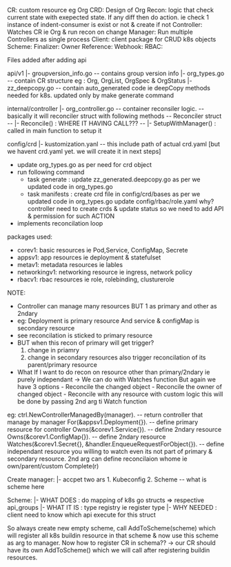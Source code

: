 CR: custom resource eg Org
CRD: Design of Org
Recon: logic that check current state with exepected state. If any diff then do action. ie check 1 instance of indent-consumer is exist or not & create if not
Controller: Watches CR ie Org & run recon on change
Manager: Run multiple Controllers as single process
Client: client package for CRUD k8s objects
Scheme:
Finalizer: 
Owner Reference: 
Webhook:
RBAC:


Files added after adding api

api/v1
|- groupversion_info.go -- contains group version info
|- org_types.go         -- contain CR structure eg : Org, OrgList, OrgSpec & OrgStatus
|- zz_deepcopy.go       -- contain auto_generated code ie deepCopy methods needed for k8s.  updated only by make generate command

internal/controller
|- org_controller.go    -- container reconsiler logic. 
    -- basically it will reconciler struct with following methods
    -- Reconciler struct
    --  |- Reconcile() : WHERE IT HAVING CALL???
    --  |- SetupWithManager() : called in main function to setup it

config/crd
|- kustomization.yanl -- this include path of actual crd.yaml  [but we havent crd.yaml yet. we will create it in next steps]

- update org_types.go as per need for crd object
- run following command
    - task generate :  update zz_generated.deepcopy.go     as per we updated code in org_types.go
    - task manifests : create crd file in config/crd/bases as per we updated code in org_types.go 
                       update config/rbac/role.yaml why? controller need to create crds & update status so we need to add API & permission for such ACTION  
- implements reconcilation loop

packages used:
- corev1:   basic resources ie Pod,Service, ConfigMap, Secrete
- appsv1:   app resources ie deployment & statefulset
- metav1:   metadata resources ie lables
- networkingv1: networking resource ie ingress, network policy
- rbacv1:   rbac resources ie role, rolebinding, clusturerole


NOTE:
- Controller can manage many resources BUT 1 as primary and other as 2ndary
- eg: Deployment is primary resource And service & configMap is secondary resource
- see reconcilation is sticked to primary resource
- BUT when this recon of primary will get trigger?
    1. change in priamry 
    2. change in secondary resources also trigger reconcilation of its parent/primary resource
- What If I want to do recon on resource other than primary/2ndary ie purely independant -> We can do with Watches function
    But again we have 3 options
        - Reconcile the changed object
        - Reconcile the owner of changed object
        - Reconcile with any resource with custom logic
    this will be done by passing 2nd arg ti Watch function

eg:
    ctrl.NewControllerManagedBy(manager). -- return controller that manage by manager
		For(&appsv1.Deployment{}).  -- define primary resource for controller
		Owns(&corev1.Service{}).    -- define 2ndary resource
        Owns(&corev1.ConfigMap{}).    -- define 2ndary resource
		Watches(&corev1.Secret{}, &handler.EnqueueRequestForObject{}). -- define independant resource you willing to watch even its not part of primary & secondary resource. 2nd arg can define reconcilaion whome ie own/parent/custom
		Complete(r)

Create manager:
|- accpet two ars
        1. Kubeconfig
        2. Scheme -- what is scheme here
    
Scheme:
|- WHAT DOES : do mapping of k8s go structs => respective api_groups
|- WHAT IT IS : type registry ie register type 
|- WHY NEEDED : client need to know which api execute for this struct

So always create new empty scheme, call AddToScheme(scheme) which will register all k8s buildin resource in that scheme & now use this scheme as arg to manager. 
Now how to register CR in schema??  -> our CR should have its own AddToScheme() which we will call after registering buildin resources.
